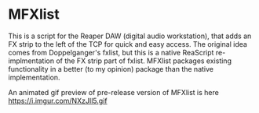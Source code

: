 # MFXlist
This is a script for the Reaper DAW (digital audio workstation), that adds an FX strip to the left of the TCP for quick and easy access. The original idea comes from Doppelganger's fxlist, but this is a native ReaScript re-implmentation of the FX strip part of fxlist. MFXlist packages existing functionality in a better (to my opinion) package than the native implementation.

An animated gif preview of pre-release version of MFXlist is here https://i.imgur.com/NXzJIl5.gif
